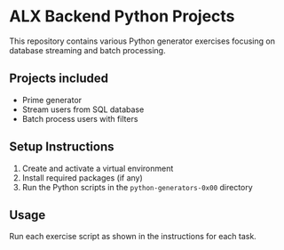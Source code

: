 # ALX Backend Python Projects

This repository contains various Python generator exercises focusing on database streaming and batch processing.

## Projects included

- Prime generator
- Stream users from SQL database
- Batch process users with filters

## Setup Instructions

1. Create and activate a virtual environment
2. Install required packages (if any)
3. Run the Python scripts in the `python-generators-0x00` directory

## Usage

Run each exercise script as shown in the instructions for each task.
